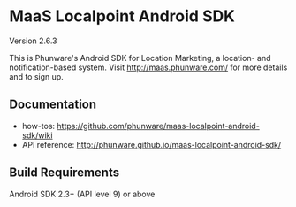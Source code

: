 MaaS Localpoint Android SDK
===========================

Version 2.6.3

This is Phunware's Android SDK for Location Marketing, a location- and notification-based system. Visit http://maas.phunware.com/ for more details and to sign up.

Documentation
------------
- how-tos: https://github.com/phunware/maas-localpoint-android-sdk/wiki
- API reference: http://phunware.github.io/maas-localpoint-android-sdk/

Build Requirements
------------------
Android SDK 2.3+ (API level 9) or above
